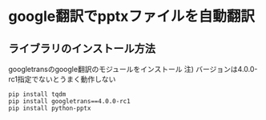 # google翻訳でpptxファイルを自動翻訳
## ライブラリのインストール方法
googletransのgoogle翻訳のモジュールをインストール
注) バージョンは4.0.0-rc1指定でないとうまく動作しない
~~~
pip install tqdm
pip install googletrans==4.0.0-rc1
pip install python-pptx
~~~